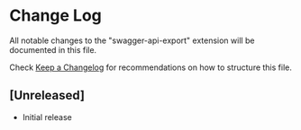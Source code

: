 # Change Log

All notable changes to the "swagger-api-export" extension will be documented in this file.

Check [Keep a Changelog](http://keepachangelog.com/) for recommendations on how to structure this file.

## [Unreleased]

- Initial release